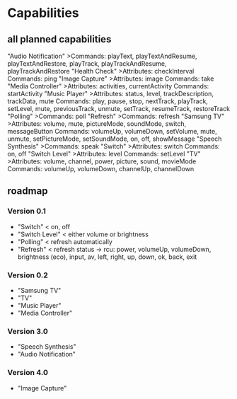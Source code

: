 # Capabilities
## all planned capabilities
"Audio Notification"
	>Commands: playText, playTextAndResume, playTextAndRestore, playTrack, playTrackAndResume, playTrackAndRestore
"Health Check"
	>Attributes: checkInterval
	Commands: ping
"Image Capture"
	>Attributes: image
	Commands: take
"Media Controller"
	>Attributes: activities, currentActivity
	Commands: startActivity
"Music Player"
	>Attributes: status, level, trackDescription, trackData, mute
	Commands: play, pause, stop, nextTrack, playTrack, setLevel, mute, previousTrack, unmute, setTrack, resumeTrack, restoreTrack
"Polling"
	>Commands: poll
"Refresh"
	>Commands: refresh
"Samsung TV"
	>Attributes: volume, mute, pictureMode, soundMode, switch, messageButton
	Commands: volumeUp, volumeDown, setVolume, mute, unmute, setPictureMode, setSoundMode, on, off, showMessage
"Speech Synthesis"
	>Commands: speak
"Switch"
	>Attributes: switch
	Commands: on, off
"Switch Level"
	>Attributes: level
	Commands: setLevel
"TV"
	>Attributes: volume, channel, power, picture, sound, movieMode
	Commands: volumeUp, volumeDown, channelUp, channelDown
## roadmap
### Version 0.1
- "Switch" < on, off
- "Switch Level" < either volume or brightness
- "Polling" < refresh automatically
- "Refresh" < refresh status
-> rcu: power, volumeUp, volumeDown, brightness (eco), input, av, left, right, up, down, ok, back, exit
### Version 0.2
- "Samsung TV"
- "TV"
- "Music Player"
- "Media Controller"
### Version 3.0
- "Speech Synthesis"
- "Audio Notification"
### Version 4.0
- "Image Capture"